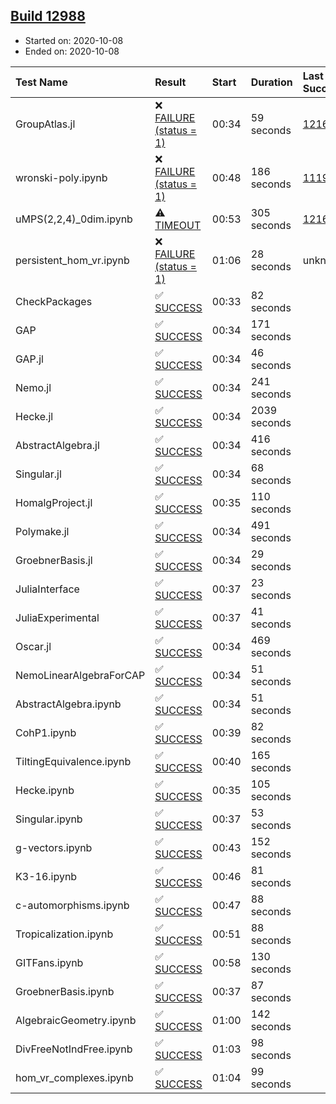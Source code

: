 ## [Build 12988](https://oscarci.mathematik.uni-kl.de/job/oscar/12988/)

* Started on: 2020-10-08
* Ended on: 2020-10-08

| Test Name    | Result | Start | Duration | Last Success | First Failure |
|:-------------|:-------|:------|:---------|:-------------|:--------------|
| GroupAtlas.jl | ❌ [FAILURE (status = 1)](https://oscarci.mathematik.uni-kl.de/job/oscar/12988/artifact/logs/build-12988/GroupAtlas.jl.log) | 00:34 | 59 seconds | [12167](https://oscarci.mathematik.uni-kl.de/job/oscar/12167/) | [12168](https://oscarci.mathematik.uni-kl.de/job/oscar/12168/) |
| wronski-poly.ipynb | ❌ [FAILURE (status = 1)](https://oscarci.mathematik.uni-kl.de/job/oscar/12988/artifact/logs/build-12988/wronski-poly.ipynb.log) | 00:48 | 186 seconds | [11192](https://oscarci.mathematik.uni-kl.de/job/oscar/11192/) | [11193](https://oscarci.mathematik.uni-kl.de/job/oscar/11193/) |
| uMPS(2,2,4)_0dim.ipynb | ⚠ [TIMEOUT](https://oscarci.mathematik.uni-kl.de/job/oscar/12988/artifact/logs/build-12988/uMPS-2-2-4-_0dim.ipynb.log) | 00:53 | 305 seconds | [12167](https://oscarci.mathematik.uni-kl.de/job/oscar/12167/) | [12168](https://oscarci.mathematik.uni-kl.de/job/oscar/12168/) |
| persistent_hom_vr.ipynb | ❌ [FAILURE (status = 1)](https://oscarci.mathematik.uni-kl.de/job/oscar/12988/artifact/logs/build-12988/persistent_hom_vr.ipynb.log) | 01:06 | 28 seconds | unknown | unknown |
| CheckPackages | ✅ [SUCCESS](https://oscarci.mathematik.uni-kl.de/job/oscar/12988/artifact/logs/build-12988/CheckPackages.log) | 00:33 | 82 seconds |  |  |
| GAP | ✅ [SUCCESS](https://oscarci.mathematik.uni-kl.de/job/oscar/12988/artifact/logs/build-12988/GAP.log) | 00:34 | 171 seconds |  |  |
| GAP.jl | ✅ [SUCCESS](https://oscarci.mathematik.uni-kl.de/job/oscar/12988/artifact/logs/build-12988/GAP.jl.log) | 00:34 | 46 seconds |  |  |
| Nemo.jl | ✅ [SUCCESS](https://oscarci.mathematik.uni-kl.de/job/oscar/12988/artifact/logs/build-12988/Nemo.jl.log) | 00:34 | 241 seconds |  |  |
| Hecke.jl | ✅ [SUCCESS](https://oscarci.mathematik.uni-kl.de/job/oscar/12988/artifact/logs/build-12988/Hecke.jl.log) | 00:34 | 2039 seconds |  |  |
| AbstractAlgebra.jl | ✅ [SUCCESS](https://oscarci.mathematik.uni-kl.de/job/oscar/12988/artifact/logs/build-12988/AbstractAlgebra.jl.log) | 00:34 | 416 seconds |  |  |
| Singular.jl | ✅ [SUCCESS](https://oscarci.mathematik.uni-kl.de/job/oscar/12988/artifact/logs/build-12988/Singular.jl.log) | 00:34 | 68 seconds |  |  |
| HomalgProject.jl | ✅ [SUCCESS](https://oscarci.mathematik.uni-kl.de/job/oscar/12988/artifact/logs/build-12988/HomalgProject.jl.log) | 00:35 | 110 seconds |  |  |
| Polymake.jl | ✅ [SUCCESS](https://oscarci.mathematik.uni-kl.de/job/oscar/12988/artifact/logs/build-12988/Polymake.jl.log) | 00:34 | 491 seconds |  |  |
| GroebnerBasis.jl | ✅ [SUCCESS](https://oscarci.mathematik.uni-kl.de/job/oscar/12988/artifact/logs/build-12988/GroebnerBasis.jl.log) | 00:34 | 29 seconds |  |  |
| JuliaInterface | ✅ [SUCCESS](https://oscarci.mathematik.uni-kl.de/job/oscar/12988/artifact/logs/build-12988/JuliaInterface.log) | 00:37 | 23 seconds |  |  |
| JuliaExperimental | ✅ [SUCCESS](https://oscarci.mathematik.uni-kl.de/job/oscar/12988/artifact/logs/build-12988/JuliaExperimental.log) | 00:37 | 41 seconds |  |  |
| Oscar.jl | ✅ [SUCCESS](https://oscarci.mathematik.uni-kl.de/job/oscar/12988/artifact/logs/build-12988/Oscar.jl.log) | 00:34 | 469 seconds |  |  |
| NemoLinearAlgebraForCAP | ✅ [SUCCESS](https://oscarci.mathematik.uni-kl.de/job/oscar/12988/artifact/logs/build-12988/NemoLinearAlgebraForCAP.log) | 00:34 | 51 seconds |  |  |
| AbstractAlgebra.ipynb | ✅ [SUCCESS](https://oscarci.mathematik.uni-kl.de/job/oscar/12988/artifact/logs/build-12988/AbstractAlgebra.ipynb.log) | 00:34 | 51 seconds |  |  |
| CohP1.ipynb | ✅ [SUCCESS](https://oscarci.mathematik.uni-kl.de/job/oscar/12988/artifact/logs/build-12988/CohP1.ipynb.log) | 00:39 | 82 seconds |  |  |
| TiltingEquivalence.ipynb | ✅ [SUCCESS](https://oscarci.mathematik.uni-kl.de/job/oscar/12988/artifact/logs/build-12988/TiltingEquivalence.ipynb.log) | 00:40 | 165 seconds |  |  |
| Hecke.ipynb | ✅ [SUCCESS](https://oscarci.mathematik.uni-kl.de/job/oscar/12988/artifact/logs/build-12988/Hecke.ipynb.log) | 00:35 | 105 seconds |  |  |
| Singular.ipynb | ✅ [SUCCESS](https://oscarci.mathematik.uni-kl.de/job/oscar/12988/artifact/logs/build-12988/Singular.ipynb.log) | 00:37 | 53 seconds |  |  |
| g-vectors.ipynb | ✅ [SUCCESS](https://oscarci.mathematik.uni-kl.de/job/oscar/12988/artifact/logs/build-12988/g-vectors.ipynb.log) | 00:43 | 152 seconds |  |  |
| K3-16.ipynb | ✅ [SUCCESS](https://oscarci.mathematik.uni-kl.de/job/oscar/12988/artifact/logs/build-12988/K3-16.ipynb.log) | 00:46 | 81 seconds |  |  |
| c-automorphisms.ipynb | ✅ [SUCCESS](https://oscarci.mathematik.uni-kl.de/job/oscar/12988/artifact/logs/build-12988/c-automorphisms.ipynb.log) | 00:47 | 88 seconds |  |  |
| Tropicalization.ipynb | ✅ [SUCCESS](https://oscarci.mathematik.uni-kl.de/job/oscar/12988/artifact/logs/build-12988/Tropicalization.ipynb.log) | 00:51 | 88 seconds |  |  |
| GITFans.ipynb | ✅ [SUCCESS](https://oscarci.mathematik.uni-kl.de/job/oscar/12988/artifact/logs/build-12988/GITFans.ipynb.log) | 00:58 | 130 seconds |  |  |
| GroebnerBasis.ipynb | ✅ [SUCCESS](https://oscarci.mathematik.uni-kl.de/job/oscar/12988/artifact/logs/build-12988/GroebnerBasis.ipynb.log) | 00:37 | 87 seconds |  |  |
| AlgebraicGeometry.ipynb | ✅ [SUCCESS](https://oscarci.mathematik.uni-kl.de/job/oscar/12988/artifact/logs/build-12988/AlgebraicGeometry.ipynb.log) | 01:00 | 142 seconds |  |  |
| DivFreeNotIndFree.ipynb | ✅ [SUCCESS](https://oscarci.mathematik.uni-kl.de/job/oscar/12988/artifact/logs/build-12988/DivFreeNotIndFree.ipynb.log) | 01:03 | 98 seconds |  |  |
| hom_vr_complexes.ipynb | ✅ [SUCCESS](https://oscarci.mathematik.uni-kl.de/job/oscar/12988/artifact/logs/build-12988/hom_vr_complexes.ipynb.log) | 01:04 | 99 seconds |  |  |
